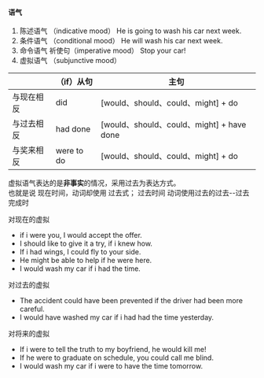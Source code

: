 #### 语气

1. 陈述语气 （indicative mood） He is going to wash his car next week.  
2. 条件语气 （conditional mood） He will wash his car next week.  
3. 命令语气 祈使句（imperative mood）  Stop your car!  
4. 虚拟语气 （subjunctive mood）  


|            | （if）从句  |  主句                                      |   
|---|---|---|
| 与现在相反  | did        |  [would、should、could、might] + do        |  
| 与过去相反  | had done   |  [would、should、could、might] + have done |   
| 与奖来相反  | were to do |  [would、should、could、might] + do        |   


虚拟语气表达的是**非事实**的情况，采用过去为表达方式。  
也就是说  现在时间，动词却使用 过去式；  过去时间 动词使用过去的过去--过去完成时

对现在的虚拟  
  - if i were you, I would accept the offer.  
  - I should like to give it a try, if i knew how.
  - If i had wings, I could fly to your side.
  - He might be able to help if he were here.
  - I would wash my car if i had the time.
  
 
对过去的虚拟  
  - The accident could have been prevented if the driver had been more careful.
  - I would have washed my car if i had had the time yesterday.


对将来的虚拟
  - If i were to tell the truth to my boyfriend, he would kill me!  
  - If he were to graduate on schedule, you could call me blind.
  - I would wash my car if i were to have the time tomorrow.
  
  
  
